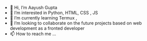 - 👋 Hi, I’m Aayush Gupta
- 👀 I’m interested in Python, HTML, CSS , JS
- 🌱 I’m currently learning Termux ,
- 💞️ I’m looking to collaborate on the future projects based on web development as a fronted developer
- 📫 How to reach me ...

<!---
aayush2123/aayush2123 is a ✨ special ✨ repository because its `README.md` (this file) appears on your GitHub profile.
You can click the Preview link to take a look at your changes.
--->
